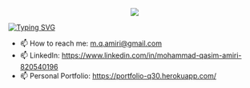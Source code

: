 <p align="center">
  <a href="https://github.com/rohullahmuhammadee/readme-typing-svg">
    <img src="https://readme-typing-svg.demolab.com/?lines=Hi, I'm Qasim Amiri 👋 &font=Fira%20Code&center=true&width=440&height=45&color=f75c71&vCenter=true&pause=1000000&size=25" /></a>
</p>
<!-- Hi, I'm Qasim Amiri 👋 -->
<div>
<a href="https://git.io/typing-svg"><img src="https://readme-typing-svg.demolab.com?font=Fira+Code&pause=1000&center=true&vCenter=true&multiline=true&width=435&lines=Senior+Software+Engineer;5%2B+years+development+experience" alt="Typing SVG" /></a>
</div>

- 📫 How to reach me: m.q.amiri@gmail.com
- 📫 LinkedIn: https://www.linkedin.com/in/mohammad-qasim-amiri-820540196
- 📫 Personal Portfolio: https://portfolio-q30.herokuapp.com/

<!---
qa30m/qa30m is a ✨ special ✨ repository because its `README.md` (this file) appears on your GitHub profile.
You can click the Preview link to take a look at your changes. 👋👀🌱💞️📫✨
--->
